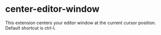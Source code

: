 # center-editor-window

This extension centers your editor window at the current cursor position. Default shortcut is ctrl-l.